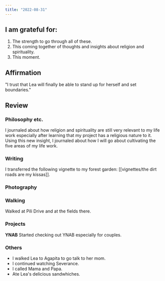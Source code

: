 ```yaml
---
title: "2022-08-31"
---
```

## I am grateful for:
1. The strength to go through all of these.
2. This coming together of thoughts and insights about religion and spirituality.
3. This moment.

## Affirmation

"I trust that Lea will finally be able to stand up for herself and set boundaries."

## Review
### Philosophy etc.

I journaled about how religion and spirituality are still very relevant to my life work especially after learning that my project has a religious nature to it. Using this new insight, I journaled about how I will go about cultivating the five areas of my life work.

### Writing

I transferred the following vignette to my forest garden: [[vignettes/the dirt roads are my kissas]].

### Photography

### Walking

Walked at Pili Drive and at the fields there.

### Projects

**YNAB**
Started checking out YNAB especially for couples.

### Others
- I walked Lea to Agapita to go talk to her mom.
- I continued watching Severance.
- I called Mama and Papa.
- Ate Lea's delicious sandwhiches.
